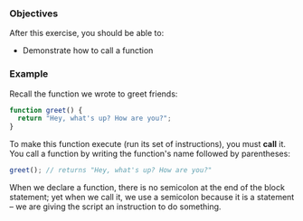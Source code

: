 <!--{ ids:[146], language:'JavaScript', type:'workshop', order: 2, name:'Function Calls', description:'Call a function' } -->

### Objectives

After this exercise, you should be able to:

- Demonstrate how to call a function

### Example

Recall the function we wrote to greet friends:

```js
function greet() {
  return "Hey, what's up? How are you?";
}
```

To make this function execute (run its set of instructions), you must __call__ it. You call a function by writing the function's name followed by parentheses:

```js
greet(); // returns "Hey, what's up? How are you?"
```

When we declare a function, there is no semicolon at the end of the block statement; yet when we call it, we use a semicolon because it is a statement – we are giving the script an instruction to do something.
